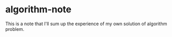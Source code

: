 # algorithm-note
This is a note that I'll sum up the experience of my own solution of algorithm problem.
